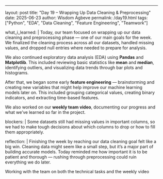 ---
layout: post
title: "Day 19 – Wrapping Up Data Cleaning & Preprocessing"
date: 2025-06-23
author: Wisdom Agbeve
permalink: /day19.html
tags: ["Python", "EDA", "Data Cleaning", "Feature Engineering", "Teamwork"]

what_i_learned: |
  Today, our team focused on wrapping up our data cleaning and preprocessing phase — one of our main goals for the week. We finalized the cleaning process across all our datasets, handled missing values, and dropped null entries where needed to prepare for analysis.

  We also continued exploratory data analysis (EDA) using **Pandas** and **Matplotlib**. This included reviewing basic statistics like **mean** and **median**, identifying outliers, and visualizing data trends through bar plots and histograms.

  After that, we began some early **feature engineering** — brainstorming and creating new variables that might help improve our machine learning models later on. This included grouping categorical values, creating binary indicators, and extracting time-based features.

  We also worked on our **weekly team video**, documenting our progress and what we’ve learned so far in the project.

blockers: |
  Some datasets still had missing values in important columns, so we had to make tough decisions about which columns to drop or how to fill them appropriately.

reflection: |
  Finishing the week by reaching our data cleaning goal felt like a big win. Cleaning data might seem like a small step, but it’s a major part of building accurate models. Today reminded me how important it is to be patient and thorough — rushing through preprocessing could ruin everything we do later.

  Working with the team on both the technical tasks and the weekly video
